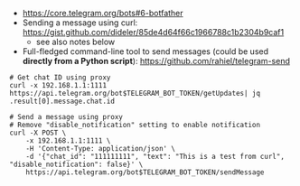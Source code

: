 * https://core.telegram.org/bots#6-botfather
* Sending a message using curl: https://gist.github.com/dideler/85de4d64f66c1966788c1b2304b9caf1
    * see also notes below
* Full-fledged command-line tool to send messages (could be used **directly from a Python script**): https://github.com/rahiel/telegram-send

```shell
# Get chat ID using proxy
curl -x 192.168.1.1:1111 https://api.telegram.org/bot$TELEGRAM_BOT_TOKEN/getUpdates| jq .result[0].message.chat.id

# Send a message using proxy
# Remove "disable_notification" setting to enable notification
curl -X POST \
    -x 192.168.1.1:1111 \
    -H 'Content-Type: application/json' \
    -d '{"chat_id": "111111111", "text": "This is a test from curl", "disable_notification": false}' \
    https://api.telegram.org/bot$TELEGRAM_BOT_TOKEN/sendMessage
```
